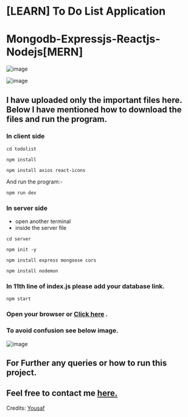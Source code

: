 # [LEARN] To Do List Application
# Mongodb-Expressjs-Reactjs-Nodejs[MERN]

![image](https://github.com/RAHUL-ROSHAN-G/todoList-MERN/assets/103802956/0f4be896-85f8-4502-85ac-00b2187ba971)

![image](https://github.com/RAHUL-ROSHAN-G/todoList-MERN/assets/103802956/6db475f2-44d2-4a92-8ef1-ad7e046ae28a)

## I have uploaded only the important files here. Below I have mentioned how to download the files and run the program.

### In client side

```
cd todolist
```
```
npm install
```
```
npm install axios react-icons
```

And run the program:-
```
npm run dev
```

### In server side
- open another terminal
- inside the server file
```
cd server
```
```
npm init -y
```
```
npm install express mongoose cors
```
```
npm install nodemon
```

### In 11th line of index.js please add your database link.

```
npm start
```
  
### Open your browser or [Click here](http://localhost:5173/) .

### To avoid confusion see below image.
![image](https://github.com/RAHUL-ROSHAN-G/todoList-MERN/assets/103802956/d399f0bb-410e-4e05-8deb-2bc434abd27c)

## For Further any queries or how to run this project. 
## Feel free to contact me [here.](mailto:rahulroshanganesh2002@gmail.com)

Credits: [Yousaf](https://youtu.be/BqRWK57dwqo?si=A7wl-hlIXr8ZrYU2) 
